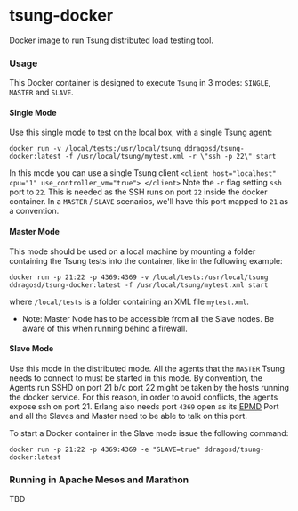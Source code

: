 tsung-docker
============
Docker image to run Tsung distributed load testing tool.

### Usage

This Docker container is designed to execute `Tsung` in 3 modes: `SINGLE`,  `MASTER` and `SLAVE`.

#### Single Mode
Use this single mode to test on the local box, with a single Tsung agent:

```
docker run -v /local/tests:/usr/local/tsung ddragosd/tsung-docker:latest -f /usr/local/tsung/mytest.xml -r \"ssh -p 22\" start
```

In this mode you can use a single Tsung client
```<client host="localhost" cpu="1" use_controller_vm="true"> </client>```
Note the `-r` flag setting `ssh` port to `22`. This is needed as the SSH runs on port `22` inside the docker container.
In a `MASTER` / `SLAVE` scenarios, we'll have this port mapped to `21` as a convention.

#### Master Mode
This mode should be used on a local machine by mounting a folder containing the Tsung tests into the container, like in the following example:

```
docker run -p 21:22 -p 4369:4369 -v /local/tests:/usr/local/tsung ddragosd/tsung-docker:latest -f /usr/local/tsung/mytest.xml start
```

where `/local/tests` is a folder containing an XML file `mytest.xml`.

* Note: Master Node has to be accessible from all the Slave nodes. Be aware of this when running behind a firewall.

#### Slave Mode
Use this mode in the distributed mode. All the agents that the `MASTER` Tsung needs to connect to must be started in this mode.
By convention, the Agents run SSHD on port 21 b/c port 22 might be taken by the hosts running the docker service. For this reason, in order to avoid conflicts, the agents expose ssh on port 21.
Erlang also needs port `4369` open as its [EPMD](http://www.erlang.org/doc/man/epmd.html) Port and all the Slaves and Master need to be able to talk on this port.

To start a Docker container in the Slave mode issue the following command:

```
docker run -p 21:22 -p 4369:4369 -e "SLAVE=true" ddragosd/tsung-docker:latest
```

### Running in Apache Mesos and Marathon
TBD